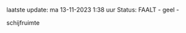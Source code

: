 laatste update: 
ma 13-11-2023  1:38   uur 
Status: FAALT - geel - 
<div class="service Y">schijfruimte</div>
